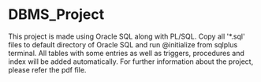 # DBMS_Project
This project is made using Oracle SQL along with PL/SQL.
Copy all '*.sql' files to default directory of Oracle SQL and run @initialize from sqlplus terminal.
All tables with some entries as well as triggers, procedures and index will be added automatically.
For further information about the project, please refer the pdf file.
